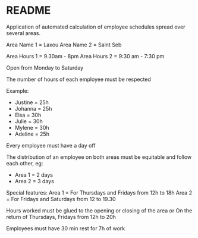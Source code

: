 # README

Application of automated calculation of employee schedules spread over several areas.

Area Name 1 = Laxou
Area Name 2 = Saint Seb

Area Hours 1 = 9.30am - 8pm
Area Hours 2 = 9:30 am - 7:30 pm

Open from Monday to Saturday

The number of hours of each employee must be respected

Example:
- Justine = 25h
- Johanna = 25h
- Elsa = 30h
- Julie = 30h
- Mylene = 30h
- Adeline = 25h

Every employee must have a day off

The distribution of an employee on both areas must be equitable and follow each other, eg:
- Area 1 = 2 days
- Area 2 = 3 days

Special features:
Area 1 = For Thursdays and Fridays from 12h to 18h
Area 2 = For Fridays and Saturdays from 12 to 19.30

Hours worked must be glued to the opening or closing of the area
or
On the return of Thursdays, Fridays from 12h to 20h

Employees must have 30 min rest for 7h of work

